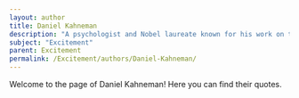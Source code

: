 ```yaml
---
layout: author
title: Daniel Kahneman
description: "A psychologist and Nobel laureate known for his work on the psychology of judgment and decision-making, whose discussions often include the role of excitement in human behavior."
subject: "Excitement"
parent: Excitement
permalink: /Excitement/authors/Daniel-Kahneman/
---
```


Welcome to the page of Daniel Kahneman! Here you can find their quotes.
